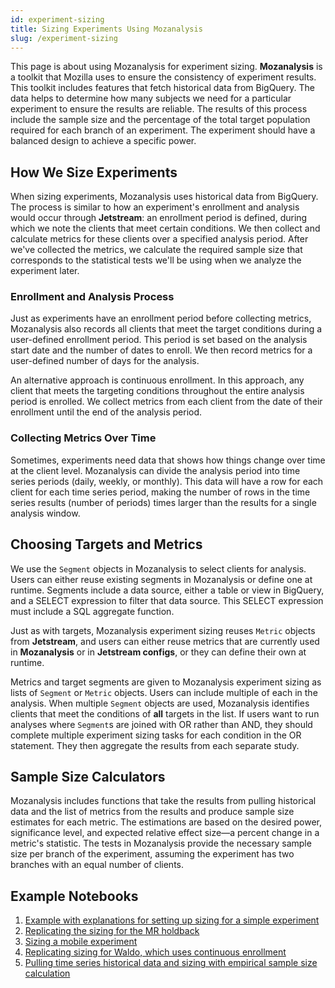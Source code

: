 ```yaml
---
id: experiment-sizing
title: Sizing Experiments Using Mozanalysis
slug: /experiment-sizing
---
```


This page is about using Mozanalysis for experiment sizing. **Mozanalysis** is a toolkit that Mozilla uses to ensure the consistency of experiment results. This toolkit includes features that fetch historical data from BigQuery. The data helps to determine how many subjects we need for a particular experiment to ensure the results are reliable. The results of this process include the sample size and the percentage of the total target population required for each branch of an experiment. The experiment should have a balanced design to achieve a specific power.

## How We Size Experiments

When sizing experiments, Mozanalysis uses historical data from BigQuery. The process is similar to how an experiment's enrollment and analysis would occur through **Jetstream**: an enrollment period is defined, during which we note the clients that meet certain conditions. We then collect and calculate metrics for these clients over a specified analysis period. After we've collected the metrics, we calculate the required sample size that corresponds to the statistical tests we'll be using when we analyze the experiment later.

### Enrollment and Analysis Process

Just as experiments have an enrollment period before collecting metrics, Mozanalysis also records all clients that meet the target conditions during a user-defined enrollment period. This period is set based on the analysis start date and the number of dates to enroll. We then record metrics for a user-defined number of days for the analysis.

An alternative approach is continuous enrollment. In this approach, any client that meets the targeting conditions throughout the entire analysis period is enrolled. We collect metrics from each client from the date of their enrollment until the end of the analysis period.

### Collecting Metrics Over Time

Sometimes, experiments need data that shows how things change over time at the client level. Mozanalysis can divide the analysis period into time series periods (daily, weekly, or monthly). This data will have a row for each client for each time series period, making the number of rows in the time series results (number of periods) times larger than the results for a single analysis window.

## Choosing Targets and Metrics

We use the `Segment` objects in Mozanalysis to select clients for analysis. Users can either reuse existing segments in Mozanalysis or define one at runtime. Segments include a data source, either a table or view in BigQuery, and a SELECT expression to filter that data source. This SELECT expression must include a SQL aggregate function.

Just as with targets, Mozanalysis experiment sizing reuses `Metric` objects from **Jetstream**, and users can either reuse metrics that are currently used in **Mozanalysis** or in **Jetstream configs**, or they can define their own at runtime.

Metrics and target segments are given to Mozanalysis experiment sizing as lists of `Segment` or `Metric` objects. Users can include multiple of each in the analysis. When multiple `Segment` objects are used, Mozanalysis identifies clients that meet the conditions of **all** targets in the list. If users want to run analyses where `Segment`s are joined with OR rather than AND, they should complete multiple experiment sizing tasks for each condition in the OR statement. They then aggregate the results from each separate study.

## Sample Size Calculators

Mozanalysis includes functions that take the results from pulling historical data and the list of metrics from the results and produce sample size estimates for each metric. The estimations are based on the desired power, significance level, and expected relative effect size—a percent change in a metric's statistic. The tests in Mozanalysis provide the necessary sample size per branch of the experiment, assuming the experiment has two branches with an equal number of clients.

## Example Notebooks

1. [Example with explanations for setting up sizing for a simple experiment](https://colab.research.google.com/drive/1VQDrnVWvR_r-oKD8vD3hwNcZWx8Txg1N?usp=sharing)
2. [Replicating the sizing for the MR holdback](https://colab.research.google.com/drive/1r14UMw_lEjtiyc0VVEvQuhadrDLzIyzn?usp=sharing)
3. [Sizing a mobile experiment](https://colab.research.google.com/drive/1wUdfqCoB-mN7Gk1b6_zkAd2KWu8dp8V_?usp=sharing)
4. [Replicating sizing for Waldo, which uses continuous enrollment](https://colab.research.google.com/drive/1_R4zBUnucRPmHwIVLlPTYInDZwTbCn-F?usp=sharing)
5. [Pulling time series historical data and sizing with empirical sample size calculation](https://colab.research.google.com/drive/1-XT2DMfGSqiCS18yGPIGCs_YWg75qZzn?usp=sharing)

[Jetstream]: jetstream/jetstream.md
[mozanalysis]: https://github.com/mozilla/mozanalysis

